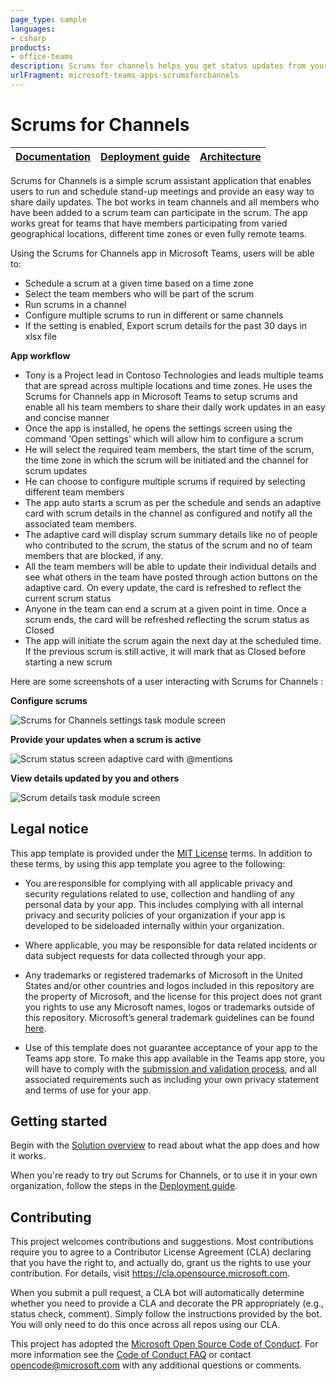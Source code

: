 ```yaml
---
page_type: sample
languages:
- csharp
products:
- office-teams
description: Scrums for channels helps you get status updates from your team in channel scope
urlFragment: microsoft-teams-apps-scrumsforchannels
---
```


# Scrums for Channels

| [Documentation](https://github.com/OfficeDev/microsoft-teams-apps-scrumsforchannels/wiki/Home) | [Deployment guide](https://github.com/OfficeDev/microsoft-teams-apps-scrumsforchannels/wiki/Deployment-Guide) | [Architecture](https://github.com/OfficeDev/microsoft-teams-apps-scrumsforchannels/wiki/Solution-Overview) |
| ---- | ---- | ---- |

Scrums for Channels is a simple scrum assistant application that enables users to run and schedule stand-up meetings and provide an easy way to share daily updates. The bot works in team channels and all members who have been added to a scrum team can participate in the scrum.
The app works great for teams that have members participating from varied geographical locations, different time zones or even fully remote teams. 

Using the Scrums for Channels app in Microsoft Teams, users will be able to:
 -  Schedule a scrum at a given time based on a time zone 
 -  Select the team members who will be part of the scrum
 -  Run scrums in a channel
 -  Configure multiple scrums to run in different or same channels
 -  If the setting is enabled, Export scrum details for the past 30 days in xlsx file

 **App workflow**

-	Tony is a Project lead in Contoso Technologies and leads multiple teams that are spread across multiple locations and time zones. He uses the Scrums for Channels app in Microsoft Teams to setup scrums and enable all his team members to share their daily work updates in an easy and concise manner
-	Once the app is installed, he opens the settings screen using the command ‘Open settings’ which will allow him to configure a scrum
-	He will select the required team members, the start time of the scrum, the time zone in which the scrum will be initiated and the channel for scrum updates 
-	He can choose to configure multiple scrums if required by selecting different team members
-	The app auto starts a scrum as per the schedule and sends an adaptive card with scrum details in the channel as configured and notify all the associated team members. 
-	The adaptive card will display scrum summary details like no of people who contributed to the scrum, the status of the scrum and no of team members that are blocked, if any. 
-	All the team members will be able to update their individual details and see what others in the team have posted through action buttons on the adaptive card. On every update, the card is refreshed to reflect the current scrum status
-	Anyone in the team can end a scrum at a given point in time. Once a scrum ends, the card will be refreshed reflecting the scrum status as Closed
-	The app will initiate the scrum again the next day at the scheduled time. If the previous scrum is still active, it will mark that as Closed before starting a new scrum


Here are some screenshots of a user interacting with Scrums for Channels :

**Configure scrums**

![Scrums for Channels settings task module screen](https://github.com/OfficeDev/microsoft-teams-apps-scrumsforchannels/wiki/Images/SettingsScreen.png)

**Provide your updates when a scrum is active**

![Scrum status screen adaptive card with @mentions](https://github.com/OfficeDev/microsoft-teams-apps-scrumsforchannels/wiki/Images/ScrumStatus.png)


**View details updated by you and others**

![Scrum details task module screen](https://github.com/OfficeDev/microsoft-teams-apps-scrumsforchannels/wiki/Images/ScrumDetails.png)

## Legal notice

This app template is provided under the [MIT License](https://github.com/OfficeDev/microsoft-teams-apps-scrumsforchannels/blob/master/LICENSE) terms.  In addition to these terms, by using this app template you agree to the following:

-	You are responsible for complying with all applicable privacy and security regulations related to use, collection and handling of any personal data by your app.  This includes complying with all internal privacy and security policies of your organization if your app is developed to be sideloaded internally within your organization.

-	Where applicable, you may be responsible for data related incidents or data subject requests for data collected through your app.

-	Any trademarks or registered trademarks of Microsoft in the United States and/or other countries and logos included in this repository are the property of Microsoft, and the license for this project does not grant you rights to use any Microsoft names, logos or trademarks outside of this repository.  Microsoft’s general trademark guidelines can be found [here](https://www.microsoft.com/en-us/legal/intellectualproperty/trademarks/usage/general.aspx).

-	Use of this template does not guarantee acceptance of your app to the Teams app store.  To make this app available in the Teams app store, you will have to comply with the [submission and validation process](https://docs.microsoft.com/en-us/microsoftteams/platform/concepts/deploy-and-publish/appsource/publish), and all associated requirements such as including your own privacy statement and terms of use for your app.

## Getting started

Begin with the [Solution overview](https://github.com/OfficeDev/microsoft-teams-apps-scrumsforchannels/wiki/Solution-overview) to read about what the app does and how it works.

When you're ready to try out Scrums for Channels, or to use it in your own organization, follow the steps in the [Deployment guide](https://github.com/OfficeDev/microsoft-teams-apps-scrumsforchannels/wiki/Deployment-Guide).

## Contributing

This project welcomes contributions and suggestions.  Most contributions require you to agree to a
Contributor License Agreement (CLA) declaring that you have the right to, and actually do, grant us
the rights to use your contribution. For details, visit https://cla.opensource.microsoft.com.

When you submit a pull request, a CLA bot will automatically determine whether you need to provide
a CLA and decorate the PR appropriately (e.g., status check, comment). Simply follow the instructions
provided by the bot. You will only need to do this once across all repos using our CLA.

This project has adopted the [Microsoft Open Source Code of Conduct](https://opensource.microsoft.com/codeofconduct/).
For more information see the [Code of Conduct FAQ](https://opensource.microsoft.com/codeofconduct/faq/) or
contact [opencode@microsoft.com](mailto:opencode@microsoft.com) with any additional questions or comments.
